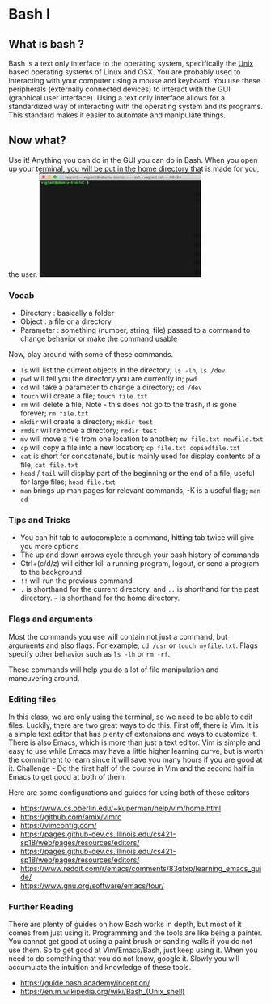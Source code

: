 # Bash I

## What is bash ?
Bash is a text only interface to the operating system, specifically the [Unix](https://en.wikipedia.org/wiki/Unix) based operating systems
of Linux and OSX. You are probably used to interacting with your computer using a mouse and
keyboard. You use these peripherals (externally connected devices) to interact with the GUI
(graphical user interface). Using a text only interface allows for a standardized way of interacting
with the operating system and its programs. This standard makes it easier to automate and manipulate
things. 

## Now what? 
Use it! Anything you can do in the GUI you can do in Bash. When you open up your terminal, you will
be put in the home directory that is made for you, the user. 
![](../assets/Screen_Shot_2019-06-08_at_5.54.52_PM.png)
### Vocab
- Directory : basically a folder
- Object : a file or a directory
- Parameter : something (number, string, file) passed to a command to change behavior or make the command usable


Now, play around with some of these commands.

- `ls` will list the current objects in the directory; `ls -lh`, `ls /dev`
- `pwd` will tell you the directory you are currently in; `pwd` 
- `cd` will take a parameter to change a directory; `cd /dev`
- `touch` will create a file; `touch file.txt`
- `rm` will delete a file, Note - this does not go to the trash, it is gone forever; `rm file.txt`
- `mkdir` will create a directory; `mkdir test`
- `rmdir` will remove a directory; `rmdir test`
- `mv` will move a file from one location to another; `mv file.txt newfile.txt`
- `cp` will copy a file into a new location; `cp file.txt copiedfile.txt`
- `cat` is short for concatenate, but is mainly used for display contents of a file; `cat file.txt`
- `head` / `tail` will display part of the beginning or the end of a file, useful for large files; `head file.txt`
- `man` brings up man pages for relevant commands, -K is a useful flag; `man cd`

### Tips and Tricks
- You can hit tab to autocomplete a command, hitting tab twice will give you more options
- The up and down arrows cycle through your bash history of commands
- Ctrl+(c/d/z) will either kill a running program, logout, or send a program to the background
- `!!` will run the previous command
- `.` is shorthand for the current directory, and `..` is shorthand for the past directory. `~` is
  shorthand for the home directory.

### Flags and arguments
Most the commands you use will contain not just a command, but arguments and also flags. For
example, `cd /usr` or `touch myfile.txt`. Flags specify other behavior such as `ls -lh` or `rm -rf`. 

These commands will help you do a lot of file manipulation and maneuvering around. 

### Editing files

In this class, we are only using the terminal, so we need to be able to edit files. Luckily, there
are two great ways to do this. First off, there is Vim. It is a simple text editor that has plenty
of extensions and ways to customize it. There is also Emacs, which is more than just a text editor.
Vim is simple and easy to use while Emacs may have a little higher learning curve, but is worth the
commitment to learn since it will save you many hours if you are good at it. Challenge - Do the
first half of the course in Vim and the second half in Emacs to get good at both of them. 

Here are some configurations and guides for using both of these editors
- https://www.cs.oberlin.edu/~kuperman/help/vim/home.html
- https://github.com/amix/vimrc
- https://vimconfig.com/
- https://pages.github-dev.cs.illinois.edu/cs421-sp18/web/pages/resources/editors/
- https://pages.github-dev.cs.illinois.edu/cs421-sp18/web/pages/resources/editors/
- https://www.reddit.com/r/emacs/comments/83qfxp/learning_emacs_guide/
- https://www.gnu.org/software/emacs/tour/


### Further Reading
There are plenty of guides on how Bash works in depth, but most of it comes from just using it.
Programming and the tools are like being a painter. You cannot get good at using a paint brush or
sanding walls if you do not use them. So to get good at Vim/Emacs/Bash, just keep using it. When you
need to do something that you do not know, google it. Slowly you will accumulate the intuition and
knowledge of these tools. 

- https://guide.bash.academy/inception/
- https://en.m.wikipedia.org/wiki/Bash_(Unix_shell)





